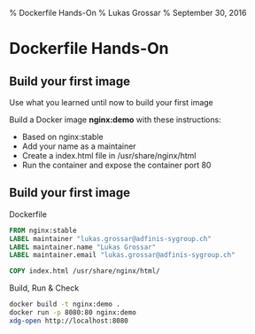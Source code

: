 % Dockerfile Hands-On
% Lukas Grossar
% September 30, 2016

# Dockerfile Hands-On

## Build your first image

Use what you learned until now to build your first image

Build a Docker image **nginx:demo** with these instructions:

* Based on nginx:stable
* Add your name as a maintainer
* Create a index.html file in /usr/share/nginx/html
* Run the container and expose the container port 80

## Build your first image

Dockerfile
```dockerfile
FROM nginx:stable
LABEL maintainer "lukas.grossar@adfinis-sygroup.ch"
LABEL maintainer.name "Lukas Grossar"
LABEL maintainer.email "lukas.grossar@adfinis-sygroup.ch"

COPY index.html /usr/share/nginx/html/
```

Build, Run & Check
```bash
docker build -t nginx:demo .
docker run -p 8080:80 nginx:demo
xdg-open http://localhost:8080
```

